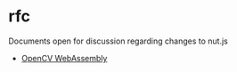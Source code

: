 # rfc
Documents open for discussion regarding changes to nut.js

- [OpenCV WebAssembly](./opencv-webassembly/README.md)